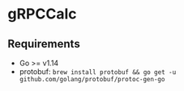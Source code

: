 # gRPCCalc

## Requirements

* Go >= v1.14
* protobuf: `brew install protobuf && go get -u github.com/golang/protobuf/protoc-gen-go`
